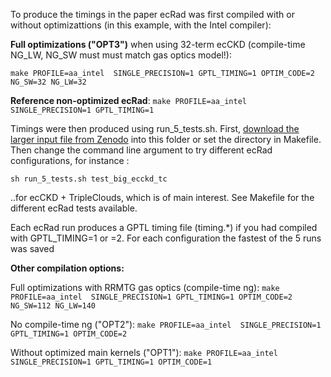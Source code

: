 To produce the timings in the paper ecRad was first compiled with or without optimizattions (in this example, with the Intel compiler):

**Full optimizations ("OPT3")** when using 32-term ecCKD (compile-time NG_LW, NG_SW must must match gas optics model!):

`make PROFILE=aa_intel  SINGLE_PRECISION=1 GPTL_TIMING=1 OPTIM_CODE=2 NG_SW=32 NG_LW=32`

**Reference non-optimized ecRad**:
`make PROFILE=aa_intel  SINGLE_PRECISION=1 GPTL_TIMING=1`

Timings were then produced using run_5_tests.sh. First, [download the larger input file from Zenodo]( https://zenodo.org/record/7852526/files/ecrad_highres_40k.nc?download=1) into this folder or set the directory in Makefile. Then change the command line argument to try different ecRad configurations, for instance :
 
`sh run_5_tests.sh test_big_ecckd_tc`

..for ecCKD + TripleClouds, which is of main interest. See Makefile for the different ecRad tests available. 

Each ecRad run produces a GPTL timing file (timing.*) if you had compiled with GPTL_TIMING=1 or =2. For each configuration the fastest of the 5 runs was saved


**Other compilation options:**

Full optimizations with RRMTG gas optics (compile-time ng):
`make PROFILE=aa_intel  SINGLE_PRECISION=1 GPTL_TIMING=1 OPTIM_CODE=2 NG_SW=112 NG_LW=140`

No compile-time ng ("OPT2"):
`make PROFILE=aa_intel  SINGLE_PRECISION=1 GPTL_TIMING=1 OPTIM_CODE=2`

Without optimized main kernels ("OPT1"):
`make PROFILE=aa_intel  SINGLE_PRECISION=1 GPTL_TIMING=1 OPTIM_CODE=1`
